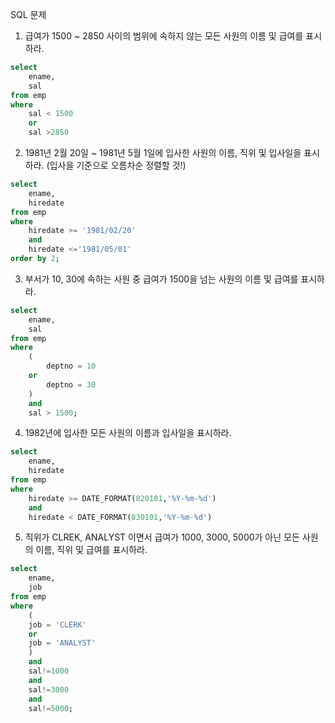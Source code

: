 SQL 문제 

1. 급여가 1500 ~ 2850 사이의 범위에 속하지 않는 모든 사원의 이름 및 급여를 표시하라.
``` sql
select 
    ename,
    sal 
from emp
where 
    sal < 1500 
    or 
    sal >2850
```
2. 1981년 2월 20일 ~ 1981년 5월 1일에 입사한 사원의 이름, 직위 및 입사일을 표시하라.
 (입사을 기준으로 오름차순 정렬할 것!)
``` sql
select 
    ename, 
    hiredate 
from emp
where 
    hiredate >= '1981/02/20' 
    and 
    hiredate <='1981/05/01'
order by 2;
```
3. 부서가 10, 30에 속하는 사원 중 급여가 1500을 넘는 사원의 이름 및 급여를 표시하라.
```sql
select 
    ename, 
    sal 
from emp
where 
    ( 
        deptno = 10 
    or 
        deptno = 30 
    )
    and 
    sal > 1500;
```
4. 1982년에 입사한 모든 사원의 이름과 입사일을 표시하라.
```sql
select 
    ename, 
    hiredate 
from emp 
where 
    hiredate >= DATE_FORMAT(820101,'%Y-%m-%d') 
    and 
    hiredate < DATE_FORMAT(830101,'%Y-%m-%d')
```
5. 직위가 CLREK, ANALYST 이면서 급여가 1000, 3000, 5000가 아닌 모든 사원의 이름, 직위 및 급여를 표시하라.
```sql
select 
    ename, 
    job 
from emp
where 
    (
    job = 'CLERK' 
    or 
    job = 'ANALYST'
    )     
    and 
    sal!=1000 
    and 
    sal!=3000 
    and
    sal!=5000; 
```